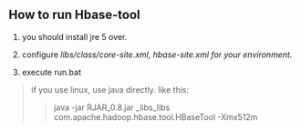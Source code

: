 ## How to run Hbase-tool ##

1. you should install jre 5 over.

2. configure _libs/class/core-site.xml, hbase-site.xml for your environment._

3. execute run.bat
> if you use linux, use java directly.
> like this:
> > java -jar RJAR\_0.8.jar _libs_libs com.apache.hadoop.hbase.tool.HBaseTool -Xmx512m